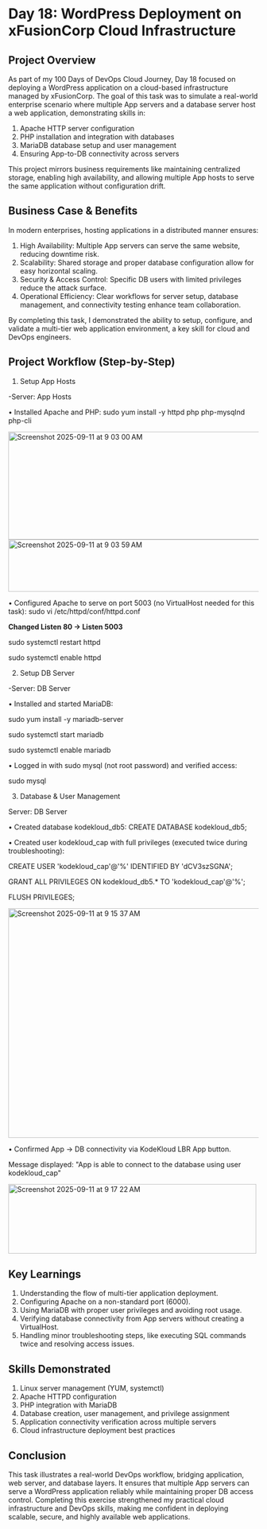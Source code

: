 # Day 18: WordPress Deployment on xFusionCorp Cloud Infrastructure

## Project Overview
As part of my 100 Days of DevOps Cloud Journey, Day 18 focused on deploying a WordPress application on a cloud-based infrastructure managed by xFusionCorp. The goal of this task was to simulate a real-world enterprise scenario where multiple App servers and a database server host a web application, demonstrating skills in:

1. Apache HTTP server configuration
2. PHP installation and integration with databases
3. MariaDB database setup and user management
4. Ensuring App-to-DB connectivity across servers

This project mirrors business requirements like maintaining centralized storage, enabling high availability, and allowing multiple App hosts to serve the same application without configuration drift.

## Business Case & Benefits
In modern enterprises, hosting applications in a distributed manner ensures:

1. High Availability: Multiple App servers can serve the same website, reducing downtime risk.
2. Scalability: Shared storage and proper database configuration allow for easy horizontal scaling.
3. Security & Access Control: Specific DB users with limited privileges reduce the attack surface.
4. Operational Efficiency: Clear workflows for server setup, database management, and connectivity testing enhance team collaboration.

By completing this task, I demonstrated the ability to setup, configure, and validate a multi-tier web application environment, a key skill for cloud and DevOps engineers.

## Project Workflow (Step-by-Step)
1. Setup App Hosts

-Server: App Hosts

•	Installed Apache and PHP: sudo yum install -y httpd php php-mysqlnd php-cli

<img width="1045" height="217" alt="Screenshot 2025-09-11 at 9 03 00 AM" src="https://github.com/user-attachments/assets/1ddc9480-e5de-4c99-854b-ac85f28d2b39" />
<img width="1053" height="105" alt="Screenshot 2025-09-11 at 9 03 59 AM" src="https://github.com/user-attachments/assets/aaa7e57e-42be-478c-bec6-dbb5f5e74f33" />

•	Configured Apache to serve on port 5003 (no VirtualHost needed for this task): sudo vi /etc/httpd/conf/httpd.conf


**Changed Listen 80 → Listen 5003**

sudo systemctl restart httpd

sudo systemctl enable httpd


2. Setup DB Server

-Server: DB Server

•	Installed and started MariaDB: 

sudo yum install -y mariadb-server

sudo systemctl start mariadb

sudo systemctl enable mariadb

•	Logged in with sudo mysql (not root password) and verified access:

sudo mysql

3. Database & User Management

Server: DB Server

•	Created database kodekloud_db5: CREATE DATABASE kodekloud_db5;

•	Created user kodekloud_cap with full privileges (executed twice during troubleshooting):

CREATE USER 'kodekloud_cap'@'%' IDENTIFIED BY 'dCV3szSGNA';

GRANT ALL PRIVILEGES ON kodekloud_db5.* TO 'kodekloud_cap'@'%';

FLUSH PRIVILEGES;

<img width="755" height="462" alt="Screenshot 2025-09-11 at 9 15 37 AM" src="https://github.com/user-attachments/assets/848dc8cc-185e-4c69-ac58-4b620f490c76" />


•	Confirmed App → DB connectivity via KodeKloud LBR App button.

Message displayed: "App is able to connect to the database using user kodekloud_cap"

<img width="499" height="140" alt="Screenshot 2025-09-11 at 9 17 22 AM" src="https://github.com/user-attachments/assets/bf585cfe-1480-46fe-8cb6-a9c9ef2828c5" />


## Key Learnings
1. Understanding the flow of multi-tier application deployment.
2. Configuring Apache on a non-standard port (6000).
3. Using MariaDB with proper user privileges and avoiding root usage.
4. Verifying database connectivity from App servers without creating a VirtualHost.
5. Handling minor troubleshooting steps, like executing SQL commands twice and resolving access issues.

## Skills Demonstrated
1. Linux server management (YUM, systemctl)
2. Apache HTTPD configuration
3. PHP integration with MariaDB
4. Database creation, user management, and privilege assignment
5. Application connectivity verification across multiple servers
6. Cloud infrastructure deployment best practices

## Conclusion
This task illustrates a real-world DevOps workflow, bridging application, web server, and database layers. It ensures that multiple App servers can serve a WordPress application reliably while maintaining proper DB access control. Completing this exercise strengthened my practical cloud infrastructure and DevOps skills, making me confident in deploying scalable, secure, and highly available web applications.

